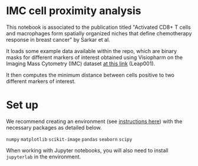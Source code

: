 # IMC cell proximity analysis

This notebook is associated to the publication titled "Activated CD8+ T cells and macrophages form spatially organized niches that define chemotherapy response in breast cancer" by Sarkar et al. 

It loads some example data available within the repo, which are binary masks for different markers of interest obtained using Visiopharm on the Imaging Mass Cytometry (IMC) dataset [at this link](https://www.ebi.ac.uk/biostudies/bioimages/studies/S-BIAD2027) (Leap001). 

It then computes the minimum distance between cells positive to two different markers of interest.

# Set up

We recommend creating an environment (see [instructions here](https://conda.io/projects/conda/en/latest/user-guide/tasks/manage-environments.html#)) with the necessary packages as detailed below.

`numpy`
`matplotlib`
`scikit-image`
`pandas`
`seaborn`
`scipy`

When working with Jupyter notebooks, you will also need to install `jupyterlab` in the environment.
